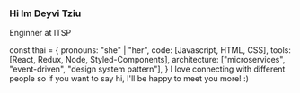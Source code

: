 ### Hi Im Deyvi Tziu

Enginner at ITSP

const thai = {
  pronouns: "she" | "her",
  code: [Javascript, HTML, CSS],
  tools: [React, Redux, Node, Styled-Components],
  architecture: ["microservices", "event-driven", "design system pattern"],
}
 I love connecting with different people so if you want to say hi, I'll be happy to meet you more! :)

